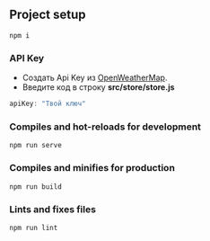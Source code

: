 ## Project setup
```
npm i
```
### API Key
- Создать Api Key из [OpenWeatherMap](https://openweathermap.org). 
- Введите код в строку **src/store/store.js**
```javascript
apiKey: "Твой ключ"
```

### Compiles and hot-reloads for development
```
npm run serve
```

### Compiles and minifies for production
```
npm run build
```

### Lints and fixes files
```
npm run lint
```
